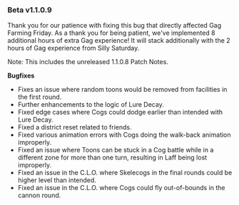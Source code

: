 ### Beta v1.1.0.9

Thank you for our patience with fixing this bug that directly affected Gag Farming Friday. As a thank you for being patient, we've implemented 8 additional hours of extra Gag experience! It will stack additionally with the 2 hours of Gag experience from Silly Saturday.

Note: This includes the unreleased 1.1.0.8 Patch Notes.

**Bugfixes**
- Fixes an issue where random toons would be removed from facilities in the first round.
- Further enhancements to the logic of Lure Decay.
- Fixed edge cases where Cogs could dodge earlier than intended with Lure Decay.
- Fixed a district reset related to friends.
- Fixed various animation errors with Cogs doing the walk-back animation improperly.
- Fixed an issue where Toons can be stuck in a Cog battle while in a different zone for more than one turn, resulting in Laff being lost improperly.
- Fixed an issue in the C.L.O. where Skelecogs in the final rounds could be higher level than intended.
- Fixed an issue in the C.L.O. where Cogs could fly out-of-bounds in the cannon round.
